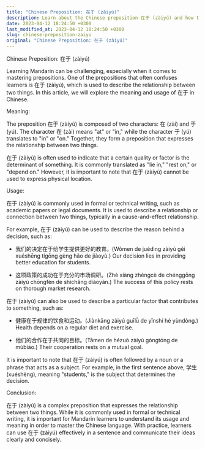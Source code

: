 ```yaml
---
title: "Chinese Preposition: 在于 (zàiyú)"
description: Learn about the Chinese preposition 在于 (zàiyú) and how to use it properly in a sentence.
date: 2023-04-12 18:24:50 +0300
last_modified_at: 2023-04-12 18:24:50 +0300
slug: chinese-preposition-zaiyu
original: "Chinese Preposition: 在于 (zàiyú)"
---
```

Chinese Preposition: 在于 (zàiyú)

Learning Mandarin can be challenging, especially when it comes to mastering prepositions. One of the prepositions that often confuses learners is 在于 (zàiyú), which is used to describe the relationship between two things. In this article, we will explore the meaning and usage of 在于 in Chinese.

Meaning:

The preposition 在于 (zàiyú) is composed of two characters: 在 (zài) and 于 (yú). The character 在 (zài) means "at" or "in," while the character 于 (yú) translates to "in" or "on." Together, they form a preposition that expresses the relationship between two things. 

在于 (zàiyú) is often used to indicate that a certain quality or factor is the determinant of something. It is commonly translated as "lie in," "rest on," or "depend on." However, it is important to note that 在于 (zàiyú) cannot be used to express physical location.

Usage:

在于 (zàiyú) is commonly used in formal or technical writing, such as academic papers or legal documents. It is used to describe a relationship or connection between two things, typically in a cause-and-effect relationship. 

For example, 在于 (zàiyú) can be used to describe the reason behind a decision, such as:

- 我们的决定在于给学生提供更好的教育。(Wǒmen de juédìng zàiyú gěi xuéshēng tígōng gèng hǎo de jiàoyù.) Our decision lies in providing better education for students.

- 这项政策的成功在于充分的市场调研。(Zhè xiàng zhèngcè de chénggōng zàiyú chōngfèn de shìchǎng diàoyán.) The success of this policy rests on thorough market research.

在于 (zàiyú) can also be used to describe a particular factor that contributes to something, such as:

- 健康在于规律的饮食和运动。(Jiànkāng zàiyú guīlǜ de yǐnshí hé yùndòng.) Health depends on a regular diet and exercise.

- 他们的合作在于共同的目标。(Tāmen de hézuò zàiyú gòngtóng de mùbiāo.) Their cooperation rests on a mutual goal.

It is important to note that 在于 (zàiyú) is often followed by a noun or a phrase that acts as a subject. For example, in the first sentence above, 学生 (xuéshēng), meaning "students," is the subject that determines the decision. 

Conclusion:

在于 (zàiyú) is a complex preposition that expresses the relationship between two things. While it is commonly used in formal or technical writing, it is important for Mandarin learners to understand its usage and meaning in order to master the Chinese language. With practice, learners can use 在于 (zàiyú) effectively in a sentence and communicate their ideas clearly and concisely.